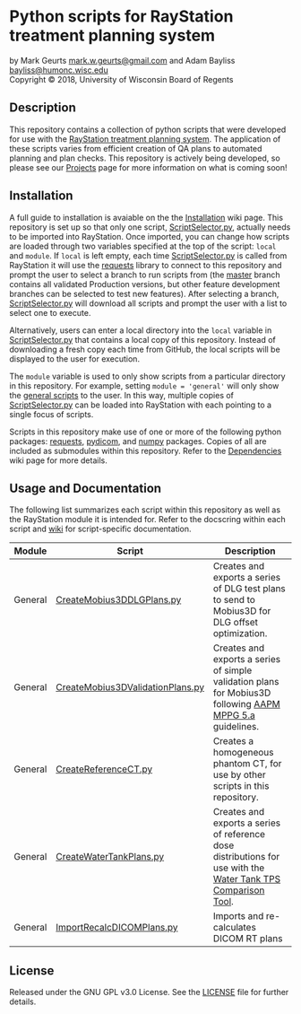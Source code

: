 # Python scripts for RayStation treatment planning system

by Mark Geurts <mark.w.geurts@gmail.com> and Adam Bayliss <bayliss@humonc.wisc.edu>
<br>Copyright &copy; 2018, University of Wisconsin Board of Regents

## Description

This repository contains a collection of python scripts that were developed 
for use with the [RayStation treatment planning system](https://www.raysearchlabs.com/raystation/). The application of these scripts varies from efficient creation of QA plans to automated planning and plan checks. This repository is actively being developed, so please see our [Projects](../../projects) page for more information on what is coming soon!

## Installation

A full guide to installation is avaiable on the the [Installation](../../wiki/dependencies) wiki page. This repository is set up so that only one script, [ScriptSelector.py](https://github.com/mwgeurts/ray_scripts/blob/master/ScriptSelector.py), actually needs to be imported into RayStation. Once imported, you can change how scripts are loaded through two variables specified at the top of the script: `local` and `module`. If `local` is left empty, each time [ScriptSelector.py](https://github.com/mwgeurts/ray_scripts/blob/master/ScriptSelector.py) is called from RayStation it will use the [requests](http://docs.python-requests.org/en/master/) library to connect to this repository and prompt the user to select a branch to run scripts from (the [master](../../) branch contains all validated Production versions, but other feature development branches can be selected to test new features). After selecting a branch, [ScriptSelector.py](https://github.com/mwgeurts/ray_scripts/blob/master/ScriptSelector.py) will download all scripts and prompt the user with a list to select one to execute.

Alternatively, users can enter a local directory into the `local` variable in [ScriptSelector.py](https://github.com/mwgeurts/ray_scripts/blob/master/ScriptSelector.py) that contains a local copy of this repository. Instead of downloading a fresh copy each time from GitHub, the local scripts will be displayed to the user for execution.

The `module` variable is used to only show scripts from a particular directory in this repository. For example, setting `module = 'general'` will only show the [general scripts](general) to the user. In this way, multiple copies of [ScriptSelector.py](https://github.com/mwgeurts/ray_scripts/blob/master/ScriptSelector.py) can be loaded into RayStation with each pointing to a single focus of scripts.

Scripts in this repository make use of one or more of the following python packages:
[requests](http://docs.python-requests.org/en/master/), [pydicom](http://pydicom.readthedocs.io/en/stable/getting_started.html), and 
[numpy](https://scipy.org/install.html) packages. Copies of all are included as submodules within this repository. Refer to the [Dependencies](../../wiki/dependencies) wiki page for more details.

## Usage and Documentation

The following list summarizes each script within this repository as well as the RayStation module it is intended for. Refer to the docscring within each script and [wiki](../../wiki) for script-specific documentation.

| Module | Script | Description |
|--------|--------|-------------|
| General | [CreateMobius3DDLGPlans.py](https://github.com/mwgeurts/ray_scripts/blob/master/general/CreateMobius3DDLGPlans.py) | Creates and exports a series of DLG test plans to send to Mobius3D for DLG offset optimization. |
| General | [CreateMobius3DValidationPlans.py](https://github.com/mwgeurts/ray_scripts/blob/master/general/CreateMobius3DValidationPlans.py) | Creates and exports a series of simple validation plans for Mobius3D following [AAPM MPPG 5.a](https://doi.org/10.1120/jacmp.v16i5.5768) guidelines. |
| General | [CreateReferenceCT.py](https://github.com/mwgeurts/ray_scripts/blob/master/general/CreateReferenceCT.py) | Creates a homogeneous phantom CT, for use by other scripts in this repository. |
| General | [CreateWaterTankPlans.py](https://github.com/mwgeurts/ray_scripts/blob/master/general/CreateWaterTankPlans.py) | Creates and exports a series of reference dose distributions for use with the [Water Tank TPS Comparison Tool](https://github.com/mwgeurts/water_tank). |
| General | [ImportRecalcDICOMPlans.py](https://github.com/mwgeurts/ray_scripts/blob/master/general/ImportRecalcDICOMPlans.py) | Imports and re-calculates DICOM RT plans |

## License

Released under the GNU GPL v3.0 License. See the [LICENSE](LICENSE) file for further 
details.
